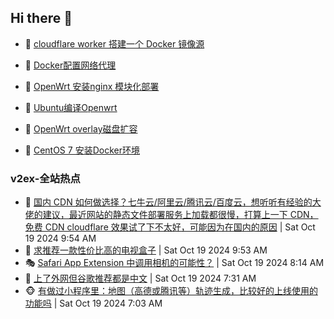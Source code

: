 ## Hi there 👋

<!--
**dkyg666/dkyg666** is a ✨ _special_ ✨ repository because its `README.md` (this file) appears on your GitHub profile.

Here are some ideas to get you started:

- 🔭 I’m currently working on ...
- 🌱 I’m currently learning ...
- 👯 I’m looking to collaborate on ...
- 🤔 I’m looking for help with ...
- 💬 Ask me about ...
- 📫 How to reach me: ...
- 😄 Pronouns: ...
- ⚡ Fun fact: ...
-->

<!-- BLOG-POST-LIST:START -->
- 🦩 [cloudflare worker 搭建一个 Docker 镜像源](http://blog.1996099.xyz/archives/cloudflare-worker-da-jian-yi-ge-docker-jing-xiang-zhan) 

- 🚦 [Docker配置网络代理](http://blog.1996099.xyz/archives/dockerpei-zhi-wang-luo-dai-li) 

- 🫶 [OpenWrt 安装nginx 模块化部署](http://blog.1996099.xyz/archives/openwrt-an-zhuang-nginx-mo-kuai-hua-bu-shu) 

- 🦄 [Ubuntu编译Openwrt](http://blog.1996099.xyz/archives/ubuntuzi-bian-yi-openwrt) 

- 🐻 [OpenWrt overlay磁盘扩容](http://blog.1996099.xyz/archives/openwrt-overlay) 

- 🤖 [CentOS 7 安装Docker环境](http://blog.1996099.xyz/archives/centos-docker) 
<!-- BLOG-POST-LIST:END -->

### v2ex-全站热点
<!-- v2ex:START -->
- 🥸 [国内 CDN 如何做选择？七牛云/阿里云/腾讯云/百度云，想听听有经验的大佬的建议，最近网站的静态文件部署服务上加载都很慢，打算上一下 CDN，免费 CDN cloudflare 效果试了下不太好，可能因为在国内的原因](https://www.v2ex.com/t/1081756#reply8) | Sat Oct 19 2024 9:54 AM
- 🤗 [求推荐一款性价比高的电视盒子](https://www.v2ex.com/t/1081754#reply2) | Sat Oct 19 2024 9:53 AM
- 🎭 [Safari App Extension 中调用相机的可能性？](https://www.v2ex.com/t/1081737#reply0) | Sat Oct 19 2024 8:14 AM
- 🥷 [上了外网但谷歌推荐都是中文](https://www.v2ex.com/t/1081728#reply27) | Sat Oct 19 2024 7:31 AM
- 🐵 [有做过小程序里：地图（高德或腾讯等）轨迹生成，比较好的上线使用的功能吗](https://www.v2ex.com/t/1081723#reply1) | Sat Oct 19 2024 7:03 AM<!-- v2ex:END -->

